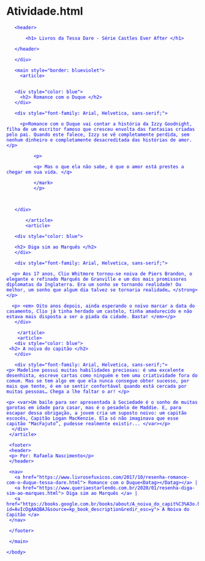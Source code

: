 # Atividade.html
<!DOCTYPE html>
   <html lang="pt-br">
   <head>
       <meta charset="UTF-8">
       <meta http-equiv="X-UA-Compatible" content="IE=edge">
       <meta name="viewport" content="width=device-width, initial-scale=1.0">
       <title>Elementos estruturais</title>
   </head>
   <body>
     <div style="color: blue;">
   
       <header>
        
           <h1> Livros da Tessa Dare - Série Castles Ever After </h1>
        
       </header>
   
       </div>
   
       <main style="border: blueviolet">
         <article>
   
         
       <div style="color: blue"> 
         <h2> Romance com o Duque </h2> 
       </div>
       
       <div style="font-family: Arial, Helvetica, sans-serif;">
   
         <p>Romance com o Duque vai contar a história da Izzy Goodnight, filha de um escritor famoso que cresceu envolta das fantasias criadas pelo pai. Quando este falece, Izzy se vê completamente perdida, sem nenhum dinheiro e completamente desacreditada das histórias de amor. </p>
   
              <p>
            
              <q> Mas o que ela não sabe, é que o amor está prestes a chegar em sua vida. </q>
   
              </mark>
              </p>
   
        
   
       </div>
   
           </article>
           <article>
   
       <div style="color: blue">
   
       <h2> Diga sim ao Marquês </h2>
       </div>
   
       <div style="font-family: Arial, Helvetica, sans-serif;">
   
      <p> Aos 17 anos, Clio Whitmore tornou-se noiva de Piers Brandon, o elegante e refinado Marquês de Granville e um dos mais promissores diplomatas da Inglaterra. Era um sonho se tornando realidade! Ou melhor, um sonho que algum dia talvez se tornaria realidade… </strong></p>
   
      <p> <em> Oito anos depois, ainda esperando o noivo marcar a data do casamento, Clio já tinha herdado um castelo, tinha amadurecido e não estava mais disposta a ser a piada da cidade. Basta! </em></p>
       </div>
   
        </article>
        <article>
       <div style="color: blue">
     <h2> A noiva do capitão </h2>
       </div>
   
       <div style="font-family: Arial, Helvetica, sans-serif;">
    <p> Madeline possui muitas habilidades preciosas: é uma excelente desenhista, escreve cartas como ninguém e tem uma criatividade fora do comum. Mas se tem algo em que ela nunca consegue obter sucesso, por mais que tente, é em se sentir confortável quando está cercada por muitas pessoas… Chega a lhe faltar o ar! </p>
   
    <p> <var>Um baile para ser apresentada à Sociedade é o sonho de muitas garotas em idade para casar, mas é o pesadelo de Maddie. E, para escapar dessa obrigação, a jovem cria um suposto noivo: um capitão escocês, Capitão Logan MacKenzie. Ela só não imaginava que esse capitão "MacFajuto”, pudesse realmente existir... </var></p>
      </div>
     </article>
     
     <footer>
     <header>
     <p> Por: Rafaela Nascimento</p>
     </header>
      
     <nav>
       <a href="https://www.livrosefuxicos.com/2017/10/resenha-romance-com-o-duque-tessa-dare.html"> Romance com o Duque<Datag></Datag></a> |
       <a href="https://www.queriaestarlendo.com.br/2020/01/resenha-diga-sim-ao-marques.html"> Diga sim ao Marquês </a> |
       <a href="https://books.google.com.br/books/about/A_noiva_do_capit%C3%A3o.html?id=AvIcDgAAQBAJ&source=kp_book_description&redir_esc=y"> A Noiva do Capitão </a>
     </nav> 
   
     </footer>
   
     </main>
   
    </body>
   
   </html>
